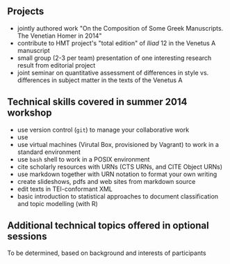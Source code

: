 

## Projects ##


- jointly authored work "On the Composition of Some Greek Manuscripts.  The Venetian Homer in 2014"
- contribute to HMT project's "total edition" of *Iliad* 12 in the Venetus A manuscript
- small group (2-3 per team) presentation of one interesting research result from editorial project
- joint seminar on quantitative assessment of differences in style vs. differences in subject matter in the texts of the Venetus A



## Technical skills covered in summer 2014 workshop ##

- use version control (`git`) to manage your collaborative work
- use 
- use virtual machines (Virutal Box, provisioned by Vagrant) to work in a standard environment
- use `bash` shell to work in a POSIX environment
- cite scholarly resources with URNs (CTS URNs, and CITE Object URNs)
- use markdown together with URN notation to format your own writing
- create slideshows, pdfs and web sites from markdown source
- edit texts in TEI-conformant XML
- basic introduction to statistical approaches to document classification and topic modelling (with R)


## Additional technical topics offered in optional sessions ##

To be determined, based on background and interests of participants